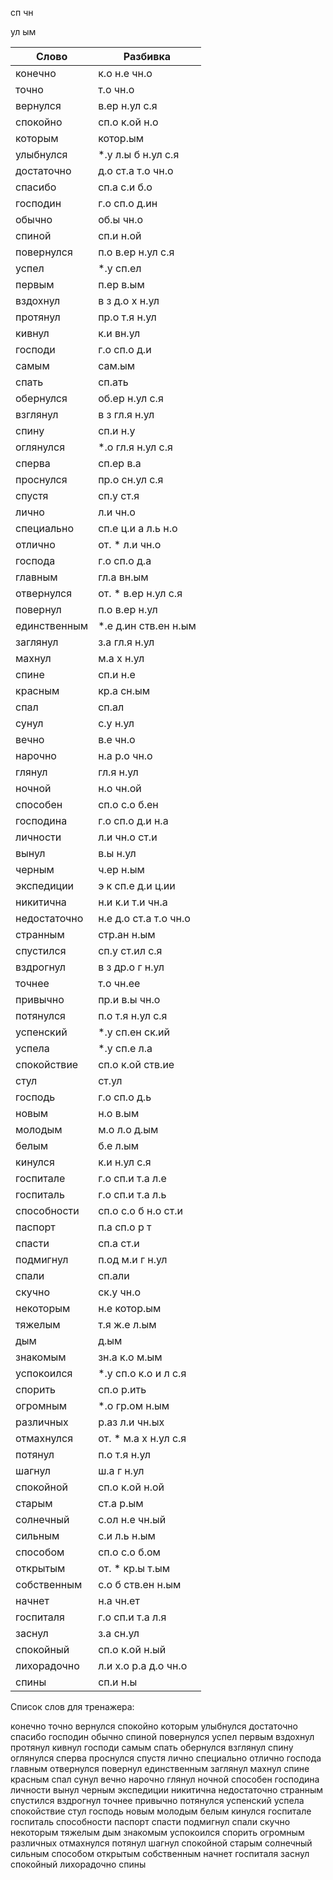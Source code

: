 
сп
чн

ул
ым

| Слово | Разбивка |
| --- | --- |
| конечно | к.о н.е чн.о | 
| точно | т.о чн.о | 
| вернулся | в.ер н.ул с.я | 
| спокойно | сп.о к.ой н.о | 
| которым | котор.ым | 
| улыбнулся |  \*.у л.ы б н.ул с.я | 
| достаточно | д.о ст.а т.о чн.о | 
| спасибо | сп.а с.и б.о | 
| господин | г.о сп.о д.ин | 
| обычно | об.ы чн.о | 
| спиной | сп.и н.ой | 
| повернулся | п.о в.ер н.ул с.я | 
| успел |  \*.у сп.ел | 
| первым | п.ер в.ым | 
| вздохнул | в з д.о х н.ул | 
| протянул | пр.о т.я н.ул | 
| кивнул | к.и вн.ул | 
| господи | г.о сп.о д.и | 
| самым | сам.ым | 
| спать | сп.ать | 
| обернулся | об.ер н.ул с.я | 
| взглянул | в з гл.я н.ул | 
| спину | сп.и н.у | 
| оглянулся |  \*.о гл.я н.ул с.я | 
| сперва | сп.ер в.а | 
| проснулся | пр.о сн.ул с.я | 
| спустя | сп.у ст.я | 
| лично | л.и чн.о | 
| специально | сп.е ц.и а л.ь н.о | 
| отлично | от. \* л.и чн.о | 
| господа | г.о сп.о д.а | 
| главным | гл.а вн.ым | 
| отвернулся | от. \* в.ер н.ул с.я | 
| повернул | п.о в.ер н.ул | 
| единственным |  \*.е д.ин ств.ен н.ым | 
| заглянул | з.а гл.я н.ул | 
| махнул | м.а х н.ул | 
| спине | сп.и н.е | 
| красным | кр.а сн.ым | 
| спал | сп.ал | 
| сунул | с.у н.ул | 
| вечно | в.е чн.о | 
| нарочно | н.а р.о чн.о | 
| глянул | гл.я н.ул | 
| ночной | н.о чн.ой | 
| способен | сп.о с.о б.ен | 
| господина | г.о сп.о д.и н.а | 
| личности | л.и чн.о ст.и | 
| вынул | в.ы н.ул | 
| черным | ч.ер н.ым | 
| экспедиции | э к сп.е д.и ц.ии | 
| никитична | н.и к.и т.и чн.а | 
| недостаточно | н.е д.о ст.а т.о чн.о | 
| странным | стр.ан н.ым | 
| спустился | сп.у ст.ил с.я | 
| вздрогнул | в з др.о г н.ул | 
| точнее | т.о чн.ее | 
| привычно | пр.и в.ы чн.о | 
| потянулся | п.о т.я н.ул с.я | 
| успенский |  \*.у сп.ен ск.ий | 
| успела |  \*.у сп.е л.а | 
| спокойствие | сп.о к.ой ств.ие | 
| стул | ст.ул | 
| господь | г.о сп.о д.ь | 
| новым | н.о в.ым | 
| молодым | м.о л.о д.ым | 
| белым | б.е л.ым | 
| кинулся | к.и н.ул с.я | 
| госпитале | г.о сп.и т.а л.е | 
| госпиталь | г.о сп.и т.а л.ь | 
| способности | сп.о с.о б н.о ст.и | 
| паспорт | п.а сп.о р т | 
| спасти | сп.а ст.и | 
| подмигнул | п.од м.и г н.ул | 
| спали | сп.али | 
| скучно | ск.у чн.о | 
| некоторым | н.е котор.ым | 
| тяжелым | т.я ж.е л.ым | 
| дым | д.ым | 
| знакомым | зн.а к.о м.ым | 
| успокоился |  \*.у сп.о к.о и л с.я | 
| спорить | сп.о р.ить | 
| огромным |  \*.о гр.ом н.ым | 
| различных | р.аз л.и чн.ых | 
| отмахнулся | от. \* м.а х н.ул с.я | 
| потянул | п.о т.я н.ул | 
| шагнул | ш.а г н.ул | 
| спокойной | сп.о к.ой н.ой | 
| старым | ст.а р.ым | 
| солнечный | с.ол н.е чн.ый | 
| сильным | с.и л.ь н.ым | 
| способом | сп.о с.о б.ом | 
| открытым | от. \* кр.ы т.ым | 
| собственным | с.о б ств.ен н.ым | 
| начнет | н.а чн.ет | 
| госпиталя | г.о сп.и т.а л.я | 
| заснул | з.а сн.ул | 
| спокойный | сп.о к.ой н.ый | 
| лихорадочно | л.и х.о р.а д.о чн.о | 
| спины | сп.и н.ы | 

Список слов для тренажера:

конечно точно вернулся спокойно которым улыбнулся достаточно спасибо господин обычно спиной повернулся успел первым вздохнул протянул кивнул господи самым спать обернулся взглянул спину оглянулся сперва проснулся спустя лично специально отлично господа главным отвернулся повернул единственным заглянул махнул спине красным спал сунул вечно нарочно глянул ночной способен господина личности вынул черным экспедиции никитична недостаточно странным спустился вздрогнул точнее привычно потянулся успенский успела спокойствие стул господь новым молодым белым кинулся госпитале госпиталь способности паспорт спасти подмигнул спали скучно некоторым тяжелым дым знакомым успокоился спорить огромным различных отмахнулся потянул шагнул спокойной старым солнечный сильным способом открытым собственным начнет госпиталя заснул спокойный лихорадочно спины
